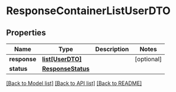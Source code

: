 # ResponseContainerListUserDTO

## Properties
Name | Type | Description | Notes
------------ | ------------- | ------------- | -------------
**response** | [**list[UserDTO]**](UserDTO.md) |  | [optional] 
**status** | [**ResponseStatus**](ResponseStatus.md) |  | 

[[Back to Model list]](../README.md#documentation-for-models) [[Back to API list]](../README.md#documentation-for-api-endpoints) [[Back to README]](../README.md)


